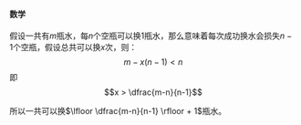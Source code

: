 #### 数学

假设一共有$m$瓶水，每$n$个空瓶可以换$1$瓶水，那么意味着每次成功换水会损失$n-1$个空瓶，假设总共可以换$x$次，则：
$$m - x(n-1) < n$$
即
$$x > \dfrac{m-n}{n-1}$$

所以一共可以换$\lfloor \dfrac{m-n}{n-1} \rfloor + 1$瓶水。
